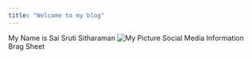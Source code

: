 ```yaml
---
title: "Welcome to my blog"
---
```


My Name is Sai Sruti Sitharaman
![My Picture](https://github.com/saisruti1229/github-pages-with-jekyll/blob/main/sruti.jpg)
Social Media Information 
Brag Sheet 
